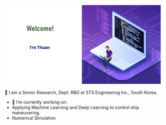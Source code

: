 <!-- ### Hi there 👋  -->
![](ava3.PNG)

👯 I am a Senior Research, Dept. R&D at STS Engineering Inc., South Korea.


- 🔭 I’m currently working on:
- Applying Machine Learning and Deep
  Learning to control ship maneuvering.
- Numerical Simulation
